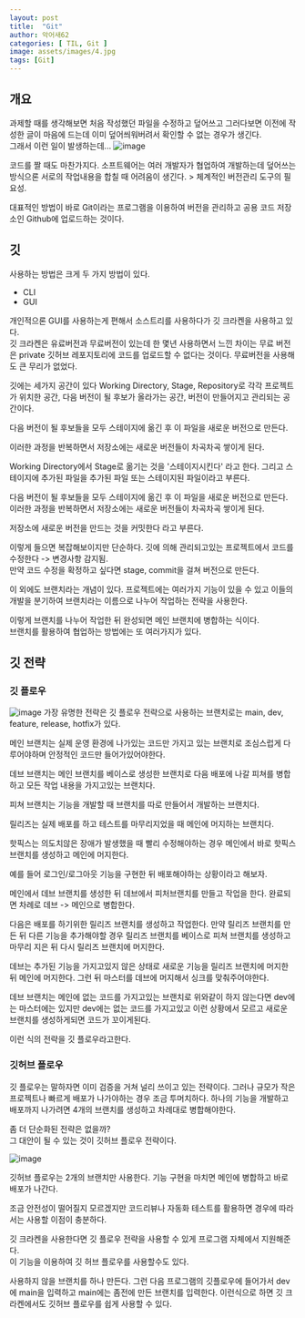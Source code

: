```yaml
---
layout: post
title:  "Git"
author: 악어새62
categories: [ TIL, Git ]
image: assets/images/4.jpg
tags: [Git]
---
```

## 개요

과제할 때를 생각해보면 처음 작성했던 파일을 수정하고 덮어쓰고 그러다보면 이전에 작성한 글이 마음에 드는데 이미 덮어씌워버려서 확인할 수 없는 경우가 생긴다.  
그래서 이런 일이 발생하는데...
![image](https://github.com/user-attachments/assets/f004d7a7-6a31-4923-ac7a-143e15d199fd)

코드를 짤 때도 마찬가지다.
소프트웨어는 여러 개발자가 협업하여 개발하는데 덮어쓰는 방식으론 서로의 작업내용을 합칠 때 어려움이 생긴다. > 체계적인 버전관리 도구의 필요성.

대표적인 방법이 바로 Git이라는 프로그램을 이용하여 버전을 관리하고 공용 코드 저장소인 Github에 업로드하는 것이다.

## 깃

사용하는 방법은 크게 두 가지 방법이 있다.
* CLI
* GUI

개인적으론 GUI를 사용하는게 편해서 소스트리를 사용하다가 깃 크라켄을 사용하고 있다.  
깃 크라켄은 유료버전과 무료버전이 있는데 한 몇년 사용하면서 느낀 차이는 무료 버전은 private 깃허브 레포지토리에 코드를 업로드할 수 없다는 것이다. 무료버전을 사용해도 큰 무리가 없었다.

깃에는 세가지 공간이 있다 Working Directory, Stage, Repository로 각각 프로젝트가 위치한 공간, 다음 버전이 될 후보가 올라가는 공간, 버전이 만들어지고 관리되는 공간이다.

다음 버전이 될 후보들을 모두 스테이지에 옮긴 후 이 파일을 새로운 버전으로 만든다. 

이러한 과정을 반복하면서 저장소에는 새로운 버전들이 차곡차곡 쌓이게 된다.

Working Directory에서 Stage로 옮기는 것을 '스테이지시킨다' 라고 한다. 그리고 스테이지에 추가된 파일을 추가된 파일 또는 스테이지된 파일이라고 부른다.

다음 버전이 될 후보들을 모두 스테이지에 옮긴 후 이 파일을 새로운 버전으로 만든다.  
이러한 과정을 반복하면서 저장소에는 새로운 버전들이 차곡차곡 쌓이게 된다.

저장소에 새로운 버전을 만드는 것을 커밋한다 라고 부른다.

이렇게 들으면 복잡해보이지만 단순하다. 깃에 의해 관리되고있는 프로젝트에서 코드를 수정한다 -> 변경사항 감지됨.  
만약 코드 수정을 확정하고 싶다면 stage, commit을 걸쳐 버전으로 만든다.

이 외에도 브랜치라는 개념이 있다. 프로젝트에는 여러가지 기능이 있을 수 있고 이들의 개발을 분기하여 브랜치라는 이름으로 나누어 작업하는 전략을 사용한다.  

이렇게 브랜치를 나누어 작업한 뒤 완성되면 메인 브랜치에 병합하는 식이다.  
브랜치를 활용하여 협업하는 방법에는 또 여러가지가 있다.

## 깃 전략

### 깃 플로우

![image](https://github.com/user-attachments/assets/0856a979-2044-4987-9fd9-20672d805cdc)
가장 유명한 전략은 깃 플로우 전략으로 사용하는 브랜치로는 main, dev, feature, release, hotfix가 있다.

메인 브랜치는 실제 운영 환경에 나가있는 코드만 가지고 있는 브랜치로 조심스럽게 다루어야하며 안정적인 코드만 들어가있어야한다.

데브 브랜치는 메인 브랜치를 베이스로 생성한 브랜치로 다음 배포에 나갈 피쳐를 병합하고 모든 작업 내용을 가지고있는 브랜치다.

피쳐 브랜치는 기능을 개발할 때 브랜치를 따로 만들어서 개발하는 브랜치다.

릴리즈는 실제 배포를 하고 테스트를 마무리지었을 때 메인에 머지하는 브랜치다.

핫픽스는 의도치않은 장애가 발생했을 때 빨리 수정해야하는 경우 메인에서 바로 핫픽스 브랜치를 생성하고 메인에 머지한다.

예를 들어 로그인/로그아웃 기능을 구현한 뒤 배포해야하는 상황이라고 해보자.

메인에서 데브 브랜치를 생성한 뒤 데브에서 피처브랜치를 만들고 작업을 한다. 완료되면 차례로 데브 -> 메인으로 병합한다.

다음은 배포를 하기위한 릴리즈 브랜치를 생성하고 작업한다. 만약 릴리즈 브랜치를 만든 뒤 다른 기능을 추가해야할 경우 릴리즈 브랜치를 베이스로 피쳐 브랜치를 생성하고 마무리 지은 뒤 다시 릴리즈 브랜치에 머지한다.

데브는 추가된 기능을 가지고있지 않은 상태로 새로운 기능을 릴리즈 브랜치에 머지한 뒤 메인에 머지한다. 그런 뒤 마스터를 데브에 머지해서 싱크를 맞춰주어야한다.

데브 브랜치는 메인에 없는 코드를 가지고있는 브랜치로 위와같이 하지 않는다면 dev에는 마스터에는 있지만 dev에는 없는 코드를 가지고있고 이런 상황에서 모르고 새로운 브랜치를 생성하게되면 코드가 꼬이게된다.

이런 식의 전략을 깃 플로우라고한다.

### 깃허브 플로우

깃 플로우는 말하자면 이미 검증을 거쳐 널리 쓰이고 있는 전략이다. 
그러나 규모가 작은 프로젝트나 빠르게 배포가 나가야하는 경우 조금 투머치하다. 하나의 기능을 개발하고 배포까지 나가려면 4개의 브랜치를 생성하고 차례대로 병합해야한다.  

좀 더 단순화된 전략은 없을까?  
그 대안이 될 수 있는 것이 깃허브 플로우 전략이다.  

![image](https://github.com/user-attachments/assets/57f15b31-82a2-433a-9fb1-ca94a9a99151)

깃허브 플로우는 2개의 브랜치만 사용한다. 기능 구현을 마치면 메인에 병합하고 바로 배포가 나간다.  

조금 안전성이 떨어질지 모르겠지만 코드리뷰나 자동화 테스트를 활용하면 경우에 따라서는 사용할 이점이 충분하다.

깃 크라켄을 사용한다면 깃 플로우 전략을 사용할 수 있게 프로그램 자체에서 지원해준다.  
이 기능을 이용하여 깃 허브 플로우를 사용할수도 있다.

사용하지 않을 브랜치를 하나 만든다.
그런 다음 프로그램의 깃플로우에 들어가서 dev에 main을 입력하고 main에는 좀전에 만든 브랜치를 입력한다. 이런식으로 하면 깃 크라켄에서도 깃허브 플로우를 쉽게 사용할 수 있다.